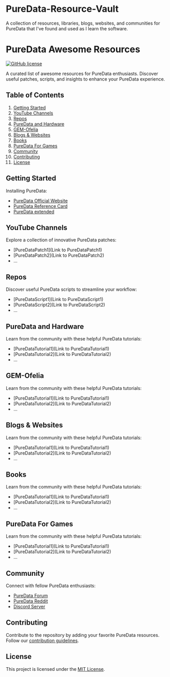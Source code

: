# PureData-Resource-Vault
A collection of resources, libraries, blogs, websites, and communities for PureData that I've found and used as I learn the software.

# PureData Awesome Resources

[![GitHub license](https://img.shields.io/github/license/YOUR_USERNAME/YOUR_REPO)](https://github.com/YOUR_USERNAME/YOUR_REPO/blob/master/LICENSE)

A curated list of awesome resources for PureData enthusiasts. Discover useful patches, scripts, and insights to enhance your PureData experience.

## Table of Contents
1. [Getting Started](#getting-started)
2. [YouTube Channels](#youtube-channels)
3. [Repos](#repos)
4. [PureData and Hardware](#puredata-and-hardware)
5. [GEM-Ofelia](#gem-ofelia)
6. [Blogs & Websites](#blogs-and-websites)
7. [Books](#books)
8. [PureData For Games](#puredata-for-games)
9. [Community](#community)
10. [Contributing](#contributing)
11. [License](#license)

## Getting Started

Installing PureData:

- [PureData Official Website](https://puredata.info/)
- [PureData Reference Card](https://puredata.info/docs/tutorials/pd-refcard)
- [PureData extended](https://puredata.info/downloads/pd-extended)

## YouTube Channels

Explore a collection of innovative PureData patches:

- [PureDataPatch1](Link to PureDataPatch1)
- [PureDataPatch2](Link to PureDataPatch2)
- ...

## Repos

Discover useful PureData scripts to streamline your workflow:

- [PureDataScript1](Link to PureDataScript1)
- [PureDataScript2](Link to PureDataScript2)
- ...

## PureData and Hardware

Learn from the community with these helpful PureData tutorials:

- [PureDataTutorial1](Link to PureDataTutorial1)
- [PureDataTutorial2](Link to PureDataTutorial2)
- ...

## GEM-Ofelia

Learn from the community with these helpful PureData tutorials:

- [PureDataTutorial1](Link to PureDataTutorial1)
- [PureDataTutorial2](Link to PureDataTutorial2)
- ...

## Blogs & Websites

Learn from the community with these helpful PureData tutorials:

- [PureDataTutorial1](Link to PureDataTutorial1)
- [PureDataTutorial2](Link to PureDataTutorial2)
- ...

## Books

Learn from the community with these helpful PureData tutorials:

- [PureDataTutorial1](Link to PureDataTutorial1)
- [PureDataTutorial2](Link to PureDataTutorial2)
- ...

## PureData For Games

Learn from the community with these helpful PureData tutorials:

- [PureDataTutorial1](Link to PureDataTutorial1)
- [PureDataTutorial2](Link to PureDataTutorial2)
- ...

## Community

Connect with fellow PureData enthusiasts:

- [PureData Forum](https://forum.pdpatchrepo.info)
- [PureData Reddit](https://www.reddit.com/r/puredata/)
- [Discord Server](https://discord.gg/WKqZ7pqcNb)

## Contributing

Contribute to the repository by adding your favorite PureData resources. Follow our [contribution guidelines](CONTRIBUTING.md).

## License

This project is licensed under the [MIT License](LICENSE).

